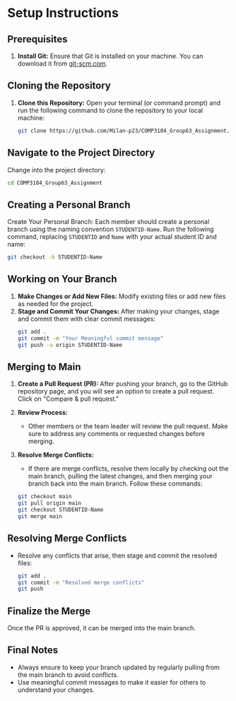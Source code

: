# Setup Instructions

## Prerequisites
1. **Install Git:** Ensure that Git is installed on your machine. You can download it from [git-scm.com](https://git-scm.com).

## Cloning the Repository
1. **Clone this Repository:** Open your terminal (or command prompt) and run the following command to clone the repository to your local machine:
   ```bash
   git clone https://github.com/Milan-p23/COMP3104_Group63_Assignment.git

## Navigate to the Project Directory
Change into the project directory:
   ```bash
   cd COMP3104_Group63_Assignment
   ```


## Creating a Personal Branch
Create Your Personal Branch: Each member should create a personal branch using the naming convention `STUDENTID-Name`. Run the following command, replacing `STUDENTID` and `Name` with your actual student ID and name:
  ```bash
 git checkout -b STUDENTID-Name

```
## Working on Your Branch
1. **Make Changes or Add New Files:** Modify existing files or add new files as needed for the project.
2. **Stage and Commit Your Changes:** After making your changes, stage and commit them with clear commit messages:
   ```bash
   git add .
   git commit -m "Your Meaningful commit message"
   git push -u origin STUDENTID-Name
## Merging to Main
1. **Create a Pull Request (PR):** After pushing your branch, go to the GitHub repository page, and you will see an option to create a pull request. Click on "Compare & pull request."

2. **Review Process:**
   - Other members or the team leader will review the pull request. Make sure to address any comments or requested changes before merging.

3. **Resolve Merge Conflicts:**
   - If there are merge conflicts, resolve them locally by checking out the main branch, pulling the latest changes, and then merging your branch back into the main branch. Follow these commands:
   ```bash
   git checkout main
   git pull origin main
   git checkout STUDENTID-Name
   git merge main
## Resolving Merge Conflicts
- Resolve any conflicts that arise, then stage and commit the resolved files:
  ```bash
  git add .
  git commit -m "Resolved merge conflicts"
  git push
  ```
  
## Finalize the Merge
Once the PR is approved, it can be merged into the main branch.

## Final Notes
- Always ensure to keep your branch updated by regularly pulling from the main branch to avoid conflicts.
- Use meaningful commit messages to make it easier for others to understand your changes.